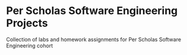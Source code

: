 # Per Scholas Software Engineering Projects

Collection of labs and homework assignments for Per Scholas Software Engineering cohort
